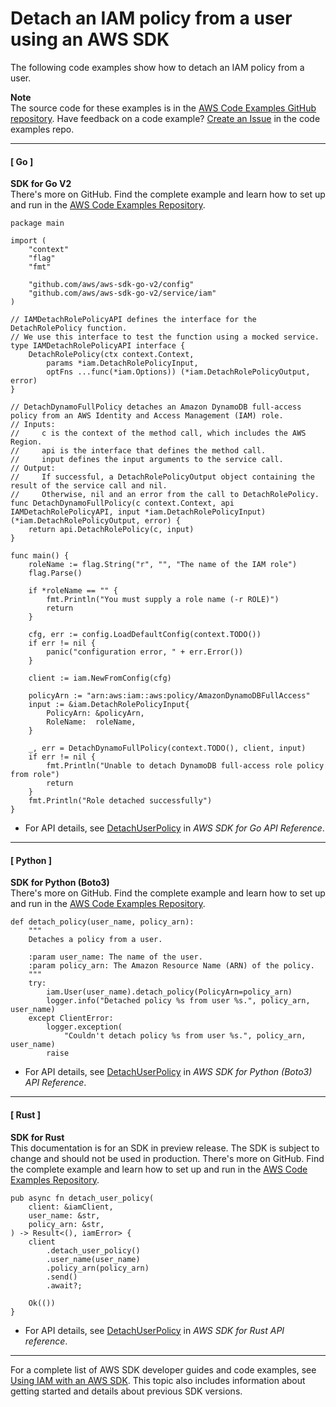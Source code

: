# Detach an IAM policy from a user using an AWS SDK<a name="example_iam_DetachUserPolicy_section"></a>

The following code examples show how to detach an IAM policy from a user\.

**Note**  
The source code for these examples is in the [AWS Code Examples GitHub repository](https://github.com/awsdocs/aws-doc-sdk-examples)\. Have feedback on a code example? [Create an Issue](https://github.com/awsdocs/aws-doc-sdk-examples/issues/new/choose) in the code examples repo\. 

------
#### [ Go ]

**SDK for Go V2**  
 There's more on GitHub\. Find the complete example and learn how to set up and run in the [AWS Code Examples Repository](https://github.com/awsdocs/aws-doc-sdk-examples/tree/main/gov2/iam#code-examples)\. 
  

```
package main

import (
	"context"
	"flag"
	"fmt"

	"github.com/aws/aws-sdk-go-v2/config"
	"github.com/aws/aws-sdk-go-v2/service/iam"
)

// IAMDetachRolePolicyAPI defines the interface for the DetachRolePolicy function.
// We use this interface to test the function using a mocked service.
type IAMDetachRolePolicyAPI interface {
	DetachRolePolicy(ctx context.Context,
		params *iam.DetachRolePolicyInput,
		optFns ...func(*iam.Options)) (*iam.DetachRolePolicyOutput, error)
}

// DetachDynamoFullPolicy detaches an Amazon DynamoDB full-access policy from an AWS Identity and Access Management (IAM) role.
// Inputs:
//     c is the context of the method call, which includes the AWS Region.
//     api is the interface that defines the method call.
//     input defines the input arguments to the service call.
// Output:
//     If successful, a DetachRolePolicyOutput object containing the result of the service call and nil.
//     Otherwise, nil and an error from the call to DetachRolePolicy.
func DetachDynamoFullPolicy(c context.Context, api IAMDetachRolePolicyAPI, input *iam.DetachRolePolicyInput) (*iam.DetachRolePolicyOutput, error) {
	return api.DetachRolePolicy(c, input)
}

func main() {
	roleName := flag.String("r", "", "The name of the IAM role")
	flag.Parse()

	if *roleName == "" {
		fmt.Println("You must supply a role name (-r ROLE)")
		return
	}

	cfg, err := config.LoadDefaultConfig(context.TODO())
	if err != nil {
		panic("configuration error, " + err.Error())
	}

	client := iam.NewFromConfig(cfg)

	policyArn := "arn:aws:iam::aws:policy/AmazonDynamoDBFullAccess"
	input := &iam.DetachRolePolicyInput{
		PolicyArn: &policyArn,
		RoleName:  roleName,
	}

	_, err = DetachDynamoFullPolicy(context.TODO(), client, input)
	if err != nil {
		fmt.Println("Unable to detach DynamoDB full-access role policy from role")
		return
	}
	fmt.Println("Role detached successfully")
}
```
+  For API details, see [DetachUserPolicy](https://pkg.go.dev/github.com/aws/aws-sdk-go-v2/service/iam#Client.DetachUserPolicy) in *AWS SDK for Go API Reference*\. 

------
#### [ Python ]

**SDK for Python \(Boto3\)**  
 There's more on GitHub\. Find the complete example and learn how to set up and run in the [AWS Code Examples Repository](https://github.com/awsdocs/aws-doc-sdk-examples/tree/main/python/example_code/iam/iam_basics#code-examples)\. 
  

```
def detach_policy(user_name, policy_arn):
    """
    Detaches a policy from a user.

    :param user_name: The name of the user.
    :param policy_arn: The Amazon Resource Name (ARN) of the policy.
    """
    try:
        iam.User(user_name).detach_policy(PolicyArn=policy_arn)
        logger.info("Detached policy %s from user %s.", policy_arn, user_name)
    except ClientError:
        logger.exception(
            "Couldn't detach policy %s from user %s.", policy_arn, user_name)
        raise
```
+  For API details, see [DetachUserPolicy](https://docs.aws.amazon.com/goto/boto3/iam-2010-05-08/DetachUserPolicy) in *AWS SDK for Python \(Boto3\) API Reference*\. 

------
#### [ Rust ]

**SDK for Rust**  
This documentation is for an SDK in preview release\. The SDK is subject to change and should not be used in production\.
 There's more on GitHub\. Find the complete example and learn how to set up and run in the [AWS Code Examples Repository](https://github.com/awsdocs/aws-doc-sdk-examples/tree/main/rust_dev_preview/iam#code-examples)\. 
  

```
pub async fn detach_user_policy(
    client: &iamClient,
    user_name: &str,
    policy_arn: &str,
) -> Result<(), iamError> {
    client
        .detach_user_policy()
        .user_name(user_name)
        .policy_arn(policy_arn)
        .send()
        .await?;

    Ok(())
}
```
+  For API details, see [DetachUserPolicy](https://docs.rs/releases/search?query=aws-sdk) in *AWS SDK for Rust API reference*\. 

------

For a complete list of AWS SDK developer guides and code examples, see [Using IAM with an AWS SDK](sdk-general-information-section.md)\. This topic also includes information about getting started and details about previous SDK versions\.